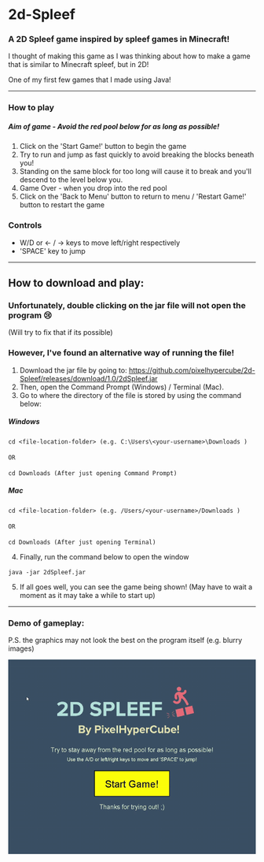 # 2d-Spleef
### A 2D Spleef game inspired by spleef games in Minecraft!

I thought of making this game as I was thinking about how to make a game that is similar to Minecraft spleef, but in 2D!

One of my first few games that I made using Java!

-----

### How to play
##### Aim of game - Avoid the red pool below for as long as possible!
1. Click on the 'Start Game!' button to begin the game
2. Try to run and jump as fast quickly to avoid breaking the blocks beneath you!
3. Standing on the same block for too long will cause it to break and you'll descend to the level below you.
4. Game Over - when you drop into the red pool
5. Click on the 'Back to Menu' button to return to menu / 'Restart Game!' button to restart the game

### Controls
- W/D or ← / → keys to move left/right respectively
- 'SPACE' key to jump

----- 
## How to download and play:
### Unfortunately, double clicking on the jar file will not open the program 😢
(Will try to fix that if its possible)
### However, I've found an alternative way of running the file!

1. Download the jar file by going to: https://github.com/pixelhypercube/2d-Spleef/releases/download/1.0/2dSpleef.jar
2. Then, open the Command Prompt (Windows) / Terminal (Mac).
3. Go to where the directory of the file is stored by using the command below:
##### Windows
```
cd <file-location-folder> (e.g. C:\Users\<your-username>\Downloads )

OR 

cd Downloads (After just opening Command Prompt)
```
##### Mac
```
cd <file-location-folder> (e.g. /Users/<your-username>/Downloads )

OR 

cd Downloads (After just opening Terminal)
```
4. Finally, run the command below to open the window
```
java -jar 2dSpleef.jar
```
5. If all goes well, you can see the game being shown!
(May have to wait a moment as it may take a while to start up)

-----

### Demo of gameplay:
P.S. the graphics may not look the best on the program itself (e.g. blurry images)

![](demo.gif)
